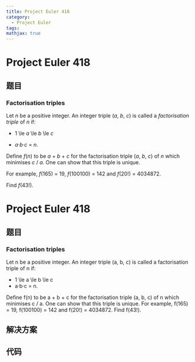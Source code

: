 ```yaml
---
title: Project Euler 418
category:
  - Project Euler
tags:
mathjax: true
---
```

<escape><!-- more --></escape>
    
# Project Euler 418
## 题目
### Factorisation triples



Let <var>n</var> be a positive integer. An integer triple (<var>a</var>, <var>b</var>, <var>c</var>) is called a <i>factorisation triple</i> of <var>n</var> if:<ul><li> 1 \le <var>a</var> \le <var>b</var> \le <var>c</var>
</li><li> <var>a</var>·<var>b</var>·<var>c</var> = <var>n</var>.
</li></ul>
Define <var>f</var>(<var>n</var>) to be <var>a</var> + <var>b</var> + <var>c</var> for the factorisation triple (<var>a</var>, <var>b</var>, <var>c</var>) of <var>n</var> which minimises <var>c</var> / <var>a</var>. One can show that this triple is unique.


For example, <var>f</var>(165) = 19, <var>f</var>(100100) = 142 and <var>f</var>(20!) = 4034872.


Find <var>f</var>(43!).



# Project Euler 418
## 题目
### Factorisation triples

Let n be a positive integer. An integer triple (a, b, c) is called a factorisation triple of n if:
<ul>
<li>1 \le a \le b \le c</li>
<li>a·b·c = n.</li>
</ul>
Define f(n) to be a + b + c for the factorisation triple (a, b, c) of n which minimises c / a. One can show that this triple is unique.
For example, f(165) = 19, f(100100) = 142 and f(20!) = 4034872.
Find f(43!).


## 解决方案


## 代码


